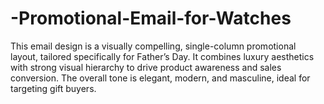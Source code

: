 # -Promotional-Email-for-Watches
This email design is a visually compelling, single-column promotional layout, tailored specifically for Father’s Day. It combines luxury aesthetics with strong visual hierarchy to drive product awareness and sales conversion. The overall tone is elegant, modern, and masculine, ideal for targeting gift buyers.
